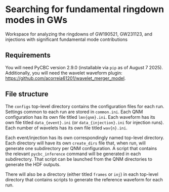 # Searching for fundamental ringdown modes in GWs

Workspace for analyzing the ringdowns of GW190521, GW231123, and injections with significant fundamental mode contributions

## Requirements

You will need PyCBC version 2.9.0 (installable via `pip` as of August 7 2025). Additionally, you will need the wavelet waveform plugin: https://github.com/acorreia61201/wavelet_merger_model.

## File structure

The `configs` top-level directory contains the configuration files for each run. 
Settings common to each run are stored in `common.ini`.
Each QNM configuration has its own file titled `lmn{qnm}.ini`.
Each waveform has its own file titled `data_{event}.ini` (or `data_{injection}.ini` for injection runs).
Each number of wavelets has its own file titled `wav{n}.ini`.

Each event/injection has its own correspondingly named top-level directory. 
Each directory will have its own `create_dirs` file that, when run, will generate one subdirectory per QNM configuration.
A script that contains the relevant `pycbc_inference` command will be generated in each subdirectory.
That script can be launched from the QNM directories to generate the HDF outputs.

There will also be a directory (either titled `frames` or `inj`) in each top-level directory that contains scripts to generate the reference waveform for each run.
